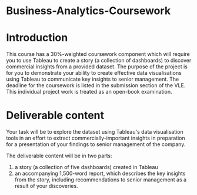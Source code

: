 # Business-Analytics-Coursework

# Introduction
This course has a 30%-weighted coursework component which will require you to use Tableau to create a story (a collection of dashboards) to discover commercial insights from a provided dataset. The purpose of the project is for you to demonstrate your ability to create effective data visualisations using Tableau to communicate key insights to senior management. The deadline for the coursework is listed in the submission section of the VLE. This individual project work is treated as an open-book examination.

# Deliverable content
Your task will be to explore the dataset using Tableau's data visualisation tools in an effort to extract commercially-important insights in preparation for a presentation of your findings to senior management of the company.

The deliverable content will be in two parts:

1. a story (a collection of five dashboards) created in Tableau
2. an accompanying 1,500-word report, which describes the key insights from the story, including recommendations to senior management as a result of your discoveries.
